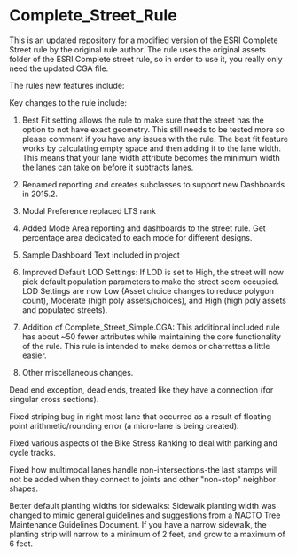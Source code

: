 # Complete_Street_Rule
This is an updated repository for a modified version of the ESRI Complete Street rule by the original rule author. 
The rule uses the original assets folder of the ESRI Complete street rule, so in order to use it, you really only need the updated CGA file. 

The rules new features include: 

Key changes to the rule include:
1. Best Fit setting allows the rule to make sure that the street has the option to not have exact geometry.
This still needs to be tested more so please comment if you have any issues with the rule. The best fit feature works by calculating empty space and then adding it to the lane width. This means that your lane width attribute becomes the minimum width the lanes can take on before it subtracts lanes.

2. Renamed reporting and creates subclasses to support new Dashboards in 2015.2.

3. Modal Preference replaced LTS rank

4. Added Mode Area reporting and dashboards to the street rule. Get percentage area dedicated to each mode for different designs.

5. Sample Dashboard Text included in project

6. Improved Default LOD Settings: If LOD is set to High, the street will now pick default population parameters to make the street seem occupied. LOD Settings are now Low (Asset choice changes to reduce polygon count), Moderate (high poly assets/choices), and High (high poly assets and populated streets).

7. Addition of Complete_Street_Simple.CGA: This additional included rule has about ~50 fewer attributes while maintaining the core functionality of the rule. This rule is intended to make demos or charrettes a little easier.

8. Other miscellaneous changes.

Dead end exception, dead ends, treated like they have a connection (for singular cross sections).

Fixed striping bug in right most lane that occurred as a result of floating point arithmetic/rounding error (a micro-lane is being created).

Fixed various aspects of the Bike Stress Ranking to deal with parking and cycle tracks.

Fixed how multimodal lanes handle non-intersections-the last stamps will not be added when they connect to joints and other "non-stop" neighbor shapes.

Better default planting widths for sidewalks: Sidewalk planting width was changed to mimic general guidelines and suggestions from a NACTO Tree Maintenance Guidelines Document. If you have a narrow sidewalk, the planting strip will narrow to a minimum of 2 feet, and grow to a maximum of 6 feet.
